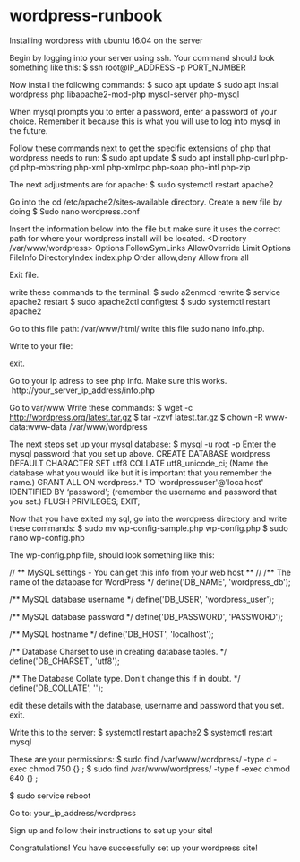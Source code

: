 # wordpress-runbook
Installing wordpress with ubuntu 16.04 on the server

Begin by logging into your server using ssh.
Your command should look something like this:
$ ssh root@IP_ADDRESS -p PORT_NUMBER


Now install the following commands:
$ sudo apt update
$ sudo apt install wordpress php libapache2-mod-php mysql-server php-mysql

When mysql prompts you to enter a password, enter a password of your choice. Remember it because this is what you will use to log into mysql in the future.

Follow these commands next to get the specific extensions of php that wordpress needs to run:
$ sudo apt update
$ sudo apt install php-curl php-gd php-mbstring php-xml php-xmlrpc php-soap php-intl php-zip

The next adjustments are for apache:
$ sudo systemctl restart apache2

Go into the cd /etc/apache2/sites-available directory. Create a new file by doing $ Sudo nano wordpress.conf 

Insert the information below into the file but make sure it uses the correct path for where your wordpress install will be located.
<Directory /var/www/wordpress>
    Options FollowSymLinks
    AllowOverride Limit Options FileInfo
    DirectoryIndex index.php
    Order allow,deny
    Allow from all
</Directory>

Exit file.

write these commands to the terminal: 
$ sudo a2enmod rewrite
$ service apache2 restart
$ sudo apache2ctl configtest
$ sudo systemctl restart apache2

Go to this file path:  /var/www/html/
write this file sudo nano info.php.

Write to your file: 
<?php
				phpinfo();
 ?>
 
exit.

Go to your ip adress to see php info. Make sure this works.
 http://your_server_ip_address/info.php
 
 Go to var/www
 Write these commands: 
 $ wget -c http://wordpress.org/latest.tar.gz
 $ tar -xzvf latest.tar.gz
 $ chown -R www-data:www-data /var/www/wordpress
 
 The next steps set up your mysql database: 
 $ mysql -u root -p
   Enter the mysql password that you set up above.
    CREATE DATABASE wordpress DEFAULT CHARACTER SET utf8 COLLATE utf8_unicode_ci; (Name the database what you would like but it is important that you remember the name.)
    GRANT ALL ON wordpress.* TO 'wordpressuser'@'localhost' IDENTIFIED BY ‘password'; (remember the username and password that you set.)
    FLUSH PRIVILEGES;
    EXIT;
    
Now that you have exited my sql, go into the wordpress directory and write these commands:
$ sudo mv wp-config-sample.php wp-config.php
$ sudo nano wp-config.php

The wp-config.php file, should look something like this:

// ** MySQL settings - You can get this info from your web host ** //
/** The name of the database for WordPress */
define('DB_NAME', 'wordpress_db');

/** MySQL database username */
define('DB_USER', 'wordpress_user');

/** MySQL database password */
define('DB_PASSWORD', 'PASSWORD');

/** MySQL hostname */
define('DB_HOST', 'localhost');

/** Database Charset to use in creating database tables. */
define('DB_CHARSET', 'utf8');

/** The Database Collate type. Don't change this if in doubt. */
define('DB_COLLATE', '');

edit these details with the database, username and password that you set.
exit.

Write this to the server:
$ systemctl restart apache2
$ systemctl restart mysql

These are your permissions:
$ sudo find /var/www/wordpress/ -type d -exec chmod 750 {} \;
$ sudo find /var/www/wordpress/ -type f -exec chmod 640 {} \;

$ sudo service reboot

Go to: your_ip_address/wordpress

Sign up and follow their instructions to set up your site!

Congratulations! You have successfully set up your wordpress site!

   
